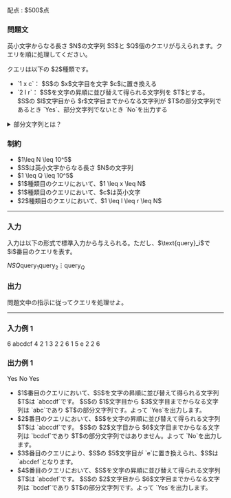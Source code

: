 
<div>

<span>

<span>

<p>
配点 : $500$点
</p>

<div>

<section>

### **問題文**

<p>
英小文字からなる長さ $N$の文字列 $S$と $Q$個のクエリが与えられます。クエリを順に処理してください。
</p>

<p>
クエリは以下の $2$種類です。
</p>

<ul>

<li>
`1 x c`： $S$の $x$文字目を文字 $c$に置き換える
</li>

<li>
`2 l r`： $S$を文字の昇順に並び替えて得られる文字列を $T$とする。$S$の $l$文字目から $r$文字目までからなる文字列が $T$の部分文字列であるとき `Yes`、部分文字列でないとき `No`を出力する
</li>

</ul>

<details>

<summary>
部分文字列とは？
</summary>
$S$の
<strong>
部分文字列
</strong>
とは、$S$の先頭から $0$文字以上、末尾から $0$文字以上削除して得られる文字列のことをいいます。  
例えば、`ab`は `abc`の部分文字列ですが、`ac`は `abc`の部分文字列ではありません。


</details>

</section>

</div>

<div>

<section>

### **制約**

<ul>

<li>
$1\leq N \leq 10^5$
</li>

<li>
$S$は英小文字からなる長さ $N$の文字列
</li>

<li>
$1 \leq Q \leq 10^5$
</li>

<li>
$1$種類目のクエリにおいて、$1 \leq x \leq N$
</li>

<li>
$1$種類目のクエリにおいて、$c$は英小文字
</li>

<li>
$2$種類目のクエリにおいて、$1 \leq l \leq r \leq N$
</li>

</ul>

</section>

</div>

---

<div>

<div>

<section>

### **入力**

<p>
入力は以下の形式で標準入力から与えられる。ただし、$\text{query}_i$で $i$番目のクエリを表す。
</p>

<div>

$N$$S$$Q$$\text{query}_1$$\text{query}_2$$\vdots$$\text{query}_Q$
</div>

</section>

</div>

<div>

<section>

### **出力**

<p>
問題文中の指示に従ってクエリを処理せよ。  
</p>

</section>

</div>

</div>

---

<div>

<section>

### **入力例 1**

<div>

6
abcdcf
4
2 1 3
2 2 6
1 5 e
2 2 6

</div>

</section>

</div>

<div>

<section>

### **出力例 1**

<div>

Yes
No
Yes

</div>

<ul>

<li>
$1$番目のクエリにおいて、$S$を文字の昇順に並び替えて得られる文字列 $T$は `abccdf`です。
$S$の $1$文字目から $3$文字目までからなる文字列は `abc`であり $T$の部分文字列です。よって `Yes`を出力します。
</li>

<li>
$2$番目のクエリにおいて、$S$を文字の昇順に並び替えて得られる文字列 $T$は `abccdf`です。
$S$の $2$文字目から $6$文字目までからなる文字列は `bcdcf`であり $T$の部分文字列ではありません。よって `No`を出力します。
</li>

<li>
$3$番目のクエリにより、$S$の $5$文字目が `e`に置き換えられ、$S$は `abcdef`となります。
</li>

<li>
$4$番目のクエリにおいて、$S$を文字の昇順に並び替えて得られる文字列 $T$は `abcdef`です。
$S$の $2$文字目から $6$文字目までからなる文字列は `bcdef`であり $T$の部分文字列です。よって `Yes`を出力します。
</li>

</ul>

</section>

</div>

</span>

</span>

</div>
